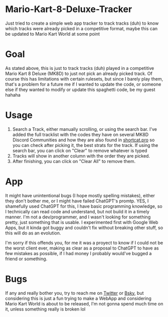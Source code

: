 # Mario-Kart-8-Deluxe-Tracker
Just tried to create a simple web app tracker to track tracks (duh) to know which tracks were already picked in a competitive format, maybe this can be updated to Mario Kart World at some point


# Goal
As stated above, this is just to track tracks (duh) played in a competitive Mario Kart 8 Deluxe (MK8D) to just not pick an already picked track. Of course this has limitations with certain rulesets, but since I barely play them, that's a problem for a future me if I wanted to update the code, or someone else if they wanted to modify or update this spaghetti code, be my guest hahaha

# Usage
1) Search a Track, either manually scrolling, or using the search bar. I've added the full tracklist with the codes they have on several MK8D Discord Communities and how they are also found in [shortcat.pro](https://shortcat.pro/) so you can check after picking it, the best strats for the track.
If using the search bar, you can click on "Clear" to remove whatever is typed
2) Tracks will show in another column with the order they are picked.
3) After finishing, you can click on "Clear All" to remove them.

# App
It might have unintentional bugs (I hope mostly spelling mistakes), either they don't bother me, or I might have failed ChatGPT's promtp. YES, I shamefully used ChatGPT for this, I have basic programming knowledge, so I technically can read code and understand, but not build it in a timely manner.
I'm not a dev/programmer, and I wasn't looking for something pretty, just something that is usable. I experimented first with Google Web Apps, but it kinda got buggy and couldn't fix without breaking other stuff, so this will do as an evolution.

I'm sorry if this offends you, for me it was a proyect to know if I could not be the worst client ever, making as clear as a proposal to ChatGPT to have as few mistakes as possible, if I had money I probably would've bugged a friend or something.

# Bugs
If any and really bother you, try to reach me on [Twitter](https://x.com/kalarse_) or [Bsky](https://bsky.app/profile/kalarse.bsky.social), but considering this is just a fun trying to make a WebApp and considering Mario Kart World is about to be released, I'm not gonna spend much time on it, unless something really is broken lol
